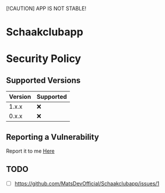 [!CAUTION]
APP IS NOT STABLE!

# Schaakclubapp
  # Security Policy

## Supported Versions

| Version | Supported          |
| ------- | ------------------ |
| 1.x.x   | :x:                |
| 0.x.x   | :x:                |

## Reporting a Vulnerability

Report it to me [Here](https://github.com/MatsDevOfficial/Schaakclubapp/security/advisories/new)

## TODO
- [ ] https://github.com/MatsDevOfficial/Schaakclubapp/issues/1

